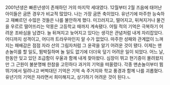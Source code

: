 2001년생은 빠른년생이 존재하던 거의 마지막 세대였다. 12월부터 2월 즈음에 태어난 아이들은 굼뜬 경우가 비교적 많았다. 나는 가장 굼뜬  축이었다. 유년기에 마주한 능숙하고 재빠르던 수많은 것들은 나를 불안하게 했다. 미끄러지고, 떨어지고, 뒤쳐지거나 물건을 우르르 떨어뜨리는 악몽은 고등학교 때까지 계속됐다. 
어릴 적의 기억은 극복하기 어려운 조바심을 남겼다. 늘 뒤쳐지고 늦어지고 있다는 생각은 관념처럼 내게 자리잡았다. 어디까지 성격이고, 어디까 트라우마인지 알 수가 없었다. 마주한 성패와 관계없이 느껴지는 패배감은 점점 자라 산의 그림자처럼 그 윤곽을 알기 어려운 것이 됐다. 이제는 맨손놀이를 할 일도, 뜀박질하며 놀 일도 없기에 더더욱 덮기 어려운 일이 되었다.
어느 날, 한동안 잊고 있던 조급함이 우울과 함께 내게 찾아왔다. 심장이 뛰고 현기증이 몰려왔지만 그 근원이 불분명해 한참을 고민하다 과거의 기억을 떠올렸다. 각종 맨손놀이부터 뜀뛰기에서 밀려나고 버벅대던 기억은 기억 속 주거지와 학교 풍경과 함께 나를 괴롭혔다. 
유년기의 기억은 자라면서 희미해지고, 상기하기 어려운 것이 된다.ㄴ